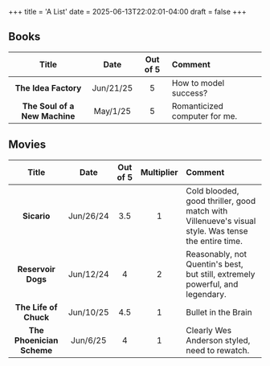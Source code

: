 +++
title = 'A List'
date = 2025-06-13T22:02:01-04:00
draft = false
+++

## Books

| Title | Date | Out of 5 | Comment |
|:--:|:--:|:--:|:--|
| __The Idea Factory__ | Jun/21/25 | 5 | How to model success? | 
| __The Soul of a New Machine__ | May/1/25 | 5 | Romanticized computer for me. | 

## Movies

| Title | Date | Out of 5 | Multiplier | Comment |
|:--:|:--:|:--:|:--:|:--|
| __Sicario__ | Jun/26/24 | 3.5 | 1 | Cold blooded, good thriller, good match with Villenueve's visual style. Was tense the entire time. |
| __Reservoir Dogs__ | Jun/12/24 | 4 | 2 | Reasonably, not Quentin's best, but still, extremely powerful, and legendary. |
| __The Life of Chuck__ | Jun/10/25 | 4.5 | 1 | Bullet in the Brain |
| __The Phoenician Scheme__ | Jun/6/25 | 4 | 1 | Clearly Wes Anderson styled, need to rewatch. |
